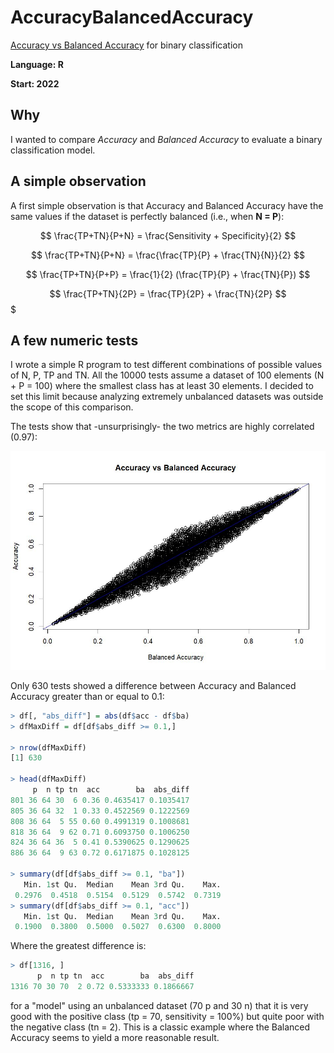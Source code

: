 # AccuracyBalancedAccuracy
[Accuracy vs Balanced Accuracy](https://en.wikipedia.org/wiki/Evaluation_of_binary_classifiers) for binary classification

**Language: R**

**Start: 2022**

## Why
I wanted to compare _Accuracy_ and _Balanced Accuracy_ to evaluate a binary classification model.

## A simple observation
A first simple observation is that Accuracy and Balanced Accuracy have the same values if the dataset is perfectly balanced (i.e., when **N = P**):

$$ \frac{TP+TN}{P+N} = \frac{Sensitivity + Specificity}{2} $$

$$ \frac{TP+TN}{P+N} = \frac{\frac{TP}{P} + \frac{TN}{N}}{2} $$

$$ \frac{TP+TN}{P+P} = \frac{1}{2} (\frac{TP}{P} + \frac{TN}{P}) $$

$$ \frac{TP+TN}{2P} = \frac{TP}{2P} + \frac{TN}{2P} $$$

## A few numeric tests
I wrote a simple R program to test different combinations of possible values of N, P, TP and TN. All the 10000 tests assume a dataset of 100 elements (N + P = 100) where the smallest class has at least 30 elements. I decided to set this limit because analyzing extremely unbalanced datasets was outside the scope of this comparison.

The tests show that -unsurprisingly- the two metrics are highly correlated (0.97):

![plot ba acc](/images/plot_ba_acc.jpg)

Only 630 tests showed a difference between Accuracy and Balanced Accuracy greater than or equal to 0.1:

```r
> df[, "abs_diff"] = abs(df$acc - df$ba)
> dfMaxDiff = df[df$abs_diff >= 0.1,]

> nrow(dfMaxDiff)
[1] 630

> head(dfMaxDiff)
     p  n tp tn  acc        ba  abs_diff
801 36 64 30  6 0.36 0.4635417 0.1035417
805 36 64 32  1 0.33 0.4522569 0.1222569
808 36 64  5 55 0.60 0.4991319 0.1008681
818 36 64  9 62 0.71 0.6093750 0.1006250
824 36 64 36  5 0.41 0.5390625 0.1290625
886 36 64  9 63 0.72 0.6171875 0.1028125

> summary(df[df$abs_diff >= 0.1, "ba"])
   Min. 1st Qu.  Median    Mean 3rd Qu.    Max. 
 0.2976  0.4518  0.5154  0.5129  0.5742  0.7319 
> summary(df[df$abs_diff >= 0.1, "acc"])
   Min. 1st Qu.  Median    Mean 3rd Qu.    Max. 
 0.1900  0.3800  0.5000  0.5027  0.6300  0.8000 
```

Where the greatest difference is:

```r
> df[1316, ]
      p  n tp tn  acc        ba  abs_diff
1316 70 30 70  2 0.72 0.5333333 0.1866667
```

for a "model" using an unbalanced dataset (70 p and 30 n) that it is very good with the positive class (tp = 70, sensitivity = 100%) but quite poor with the negative class (tn = 2). This is a classic example where the Balanced Accuracy seems to yield a more reasonable result.
